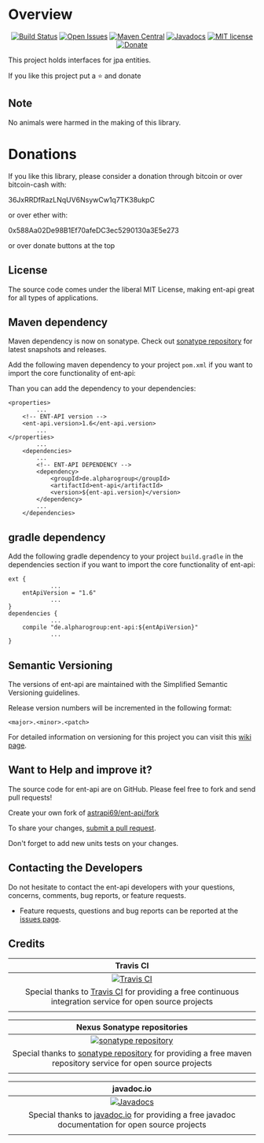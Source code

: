 # Overview

<div align="center">

[![Build Status](https://travis-ci.org/astrapi69/ent-api.svg?branch=master)](https://travis-ci.org/astrapi69/ent-api) 
[![Open Issues](https://img.shields.io/github/issues/astrapi69/ent-api.svg?style=flat)](https://github.com/astrapi69/ent-api/issues) 
[![Maven Central](https://maven-badges.herokuapp.com/maven-central/de.alpharogroup/ent-api/badge.svg)](https://maven-badges.herokuapp.com/maven-central/de.alpharogroup/ent-api)
[![Javadocs](http://www.javadoc.io/badge/de.alpharogroup/ent-api.svg)](http://www.javadoc.io/doc/de.alpharogroup/ent-api)
[![MIT license](http://img.shields.io/badge/license-MIT-brightgreen.svg?style=flat)](http://opensource.org/licenses/MIT)
[![Donate](https://img.shields.io/badge/donate-❤-ff2244.svg)](https://www.paypal.com/cgi-bin/webscr?cmd=_s-xclick&hosted_button_id=GVBTWLRAZ7HB8)

</div>

This project holds interfaces for jpa entities.

If you like this project put a ⭐ and donate

## Note

No animals were harmed in the making of this library.


# Donations

If you like this library, please consider a donation through bitcoin or over bitcoin-cash with:

36JxRRDfRazLNqUV6NsywCw1q7TK38ukpC

or over ether with:

0x588Aa02De98B1Ef70afeDC3ec5290130a3E5e273

or over donate buttons at the top

## License

The source code comes under the liberal MIT License, making ent-api great for all types of applications.

## Maven dependency

Maven dependency is now on sonatype.
Check out [sonatype repository](https://oss.sonatype.org/index.html#nexus-search;gav~de.alpharogroup~ent-api~~~) for latest snapshots and releases.

Add the following maven dependency to your project `pom.xml` if you want to import the core functionality of ent-api:

Than you can add the dependency to your dependencies:


	<properties>
			...
		<!-- ENT-API version -->
		<ent-api.version>1.6</ent-api.version>
			...
	</properties>
			...
		<dependencies>
			...
			<!-- ENT-API DEPENDENCY -->
			<dependency>
				<groupId>de.alpharogroup</groupId>
				<artifactId>ent-api</artifactId>
				<version>${ent-api.version}</version>
			</dependency>
			...
		</dependencies>

	
## gradle dependency

Add the following gradle dependency to your project `build.gradle` in the dependencies section if you want to import the core functionality of ent-api:

```
ext {
			...
    entApiVersion = "1.6"
			...
}
dependencies {
			...
	compile "de.alpharogroup:ent-api:${entApiVersion}"
			...
}
```

## Semantic Versioning

The versions of ent-api are maintained with the Simplified Semantic Versioning guidelines.

Release version numbers will be incremented in the following format:

`<major>.<minor>.<patch>`

For detailed information on versioning for this project you can visit this [wiki page](https://github.com/lightblueseas/mvn-parent-projects/wiki/Simplified-Semantic-Versioning).

## Want to Help and improve it? ###

The source code for ent-api are on GitHub. Please feel free to fork and send pull requests!

Create your own fork of [astrapi69/ent-api/fork](https://github.com/astrapi69/ent-api/fork)

To share your changes, [submit a pull request](https://github.com/astrapi69/ent-api/pull/new/develop).

Don't forget to add new units tests on your changes.

## Contacting the Developers

Do not hesitate to contact the ent-api developers with your questions, concerns, comments, bug reports, or feature requests.
- Feature requests, questions and bug reports can be reported at the [issues page](https://github.com/astrapi69/ent-api/issues).

## Credits

|**Travis CI**|
|     :---:      |
|[![Travis CI](https://travis-ci.com/images/logos/TravisCI-Full-Color.png)](https://coveralls.io/github/astrapi69/ent-api?branch=master)|
|Special thanks to [Travis CI](https://travis-ci.org) for providing a free continuous integration service for open source projects|
|     <img width=1000/>     |

|**Nexus Sonatype repositories**|
|     :---:      |
|[![sonatype repository](https://img.shields.io/nexus/r/https/oss.sonatype.org/de.alpharogroup/ent-api.svg?style=for-the-badge)](https://oss.sonatype.org/index.html#nexus-search;gav~de.alpharogroup~ent-api~~~)|
|Special thanks to [sonatype repository](https://www.sonatype.com) for providing a free maven repository service for open source projects|
|     <img width=1000/>     |

|**javadoc.io**|
|     :---:      |
|[![Javadocs](http://www.javadoc.io/badge/de.alpharogroup/ent-api.svg)](http://www.javadoc.io/doc/de.alpharogroup/ent-api)|
|Special thanks to [javadoc.io](http://www.javadoc.io) for providing a free javadoc documentation for open source projects|
|     <img width=1000/>     |